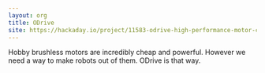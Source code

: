 ```yaml
---
layout: org
title: ODrive
site: https://hackaday.io/project/11583-odrive-high-performance-motor-control
---
```

Hobby brushless motors are incredibly cheap and powerful. However we need a way to make robots out of them. ODrive is that way.
